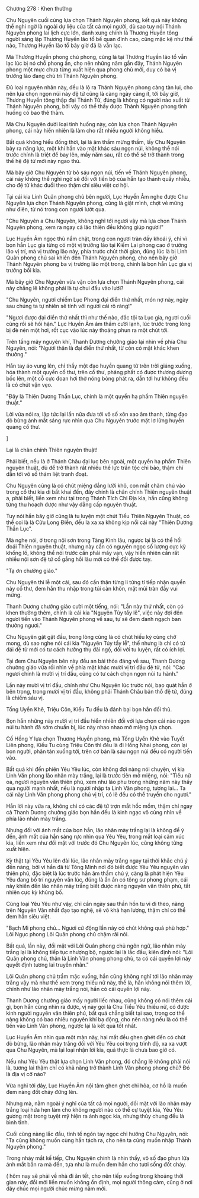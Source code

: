 




Chương 278 : Khen thưởng


Chu Nguyên cuối cùng lựa chọn Thánh Nguyên phong, kết quả này không thể nghi ngờ là ngoài dự liệu của tất cả mọi người, dù sao tuy nói Thánh Nguyên phong lai lịch cực lớn, danh xưng chính là Thương Huyền tông người sáng lập Thương Huyền lão tổ bế quan đỉnh cao, cũng mặc kệ như thế nào, Thương Huyền lão tổ bây giờ đã là vẫn lạc.

Mà Thương Huyền phong chủ phong, cũng là tại Thương Huyền lão tổ vẫn lạc lúc bị nó chỗ phong ấn, cho nên những năm gần đây, Thánh Nguyên phong một mực chưa từng xuất hiện qua phong chủ mới, duy có ba vị trưởng lão đang chủ trì Thánh Nguyên phong.

Đủ loại nguyên nhân này, đều là lộ ra Thánh Nguyên phong càng tàn lụi, cho nên lựa chọn ngọn núi này đệ tử cũng là càng ngày càng ít, tới bây giờ, Thương Huyền tông thập đại Thánh Tử, đúng là không có người nào xuất từ Thánh Nguyên phong, bởi vậy có thể thấy được Thánh Nguyên phong tình huống có bao thê thảm.

Mà Chu Nguyên dưới loại tình huống này, còn lựa chọn Thánh Nguyên phong, cái này hiển nhiên là làm cho rất nhiều người không hiểu.

Bất quá không hiểu đồng thời, lại là âm thầm mừng thầm, lấy Chu Nguyên bày ra năng lực, một khi hắn vào mặt khác sáu ngọn núi, không thể nói trước chính là triệt để bay lên, mấy năm sau, rất có thể sẽ trở thành trong thế hệ đệ tử mới này ngao thủ.

Mà bây giờ Chu Nguyên từ bỏ sáu ngọn núi, tiến về Thánh Nguyên phong, cái này không thể nghi ngờ sẽ đối với tiến bộ của hắn tạo thành quấy nhiễu, cho đệ tử khác đuổi theo thậm chí siêu việt cơ hội.

Tại cái kia Linh Quân phong chủ bên người, Lục Huyền Âm nghe được Chu Nguyên lựa chọn Thánh Nguyên phong, cũng là giật mình, chợt vẻ mừng như điên, từ nó trong con ngươi lướt qua.

"Chu Nguyên a Chu Nguyên, không nghĩ tới ngươi vậy mà lựa chọn Thánh Nguyên phong, xem ra ngay cả lão thiên đều không giúp ngươi!"

Lục Huyền Âm ngọc thủ nắm chặt, trong con ngươi tràn đầy khoái ý, chỉ vì bọn hắn Lục gia từng có một vị trưởng lão tại Kiếm Lai phong cao ở trưởng lão vị trí, mà vị trưởng lão này, phía trước chút thời gian, đúng lúc là bị Linh Quân phong chủ sai khiến đến Thánh Nguyên phong, cho nên bây giờ Thánh Nguyên phong ba vị trưởng lão một trong, chính là bọn hắn Lục gia vị trưởng bối kia.

Mà bây giờ Chu Nguyên vừa vặn còn lựa chọn Thánh Nguyên phong, cái này chẳng lẽ không phải là tự chui đầu vào lưới?

"Chu Nguyên, ngươi chiếm Lục Phong đại điển thứ nhất, món nợ này, ngày sau chúng ta tự nhiên sẽ tính với ngươi cái rõ ràng!"

"Ngươi được đại điển thứ nhất thì như thế nào, đắc tội ta Lục gia, ngươi cuối cùng rồi sẽ hối hận." Lục Huyền Âm âm thầm cười lạnh, lúc trước trong lòng bị đè nén một hơi, rốt cục vào lúc này thoáng phun ra một chút tới.

Trên tầng mây nguyên khí, Thanh Dương chưởng giáo lại nhìn về phía Chu Nguyên, nói: "Ngươi thân là đại điển thứ nhất, từ còn có mặt khác khen thưởng."

Hắn tay áo vung lên, chỉ thấy một đạo huyền quang từ trên trời giáng xuống, hóa thành một quyển cổ thư, trên cổ thư, phảng phất có được thương dương bốc lên, một cỗ cực đoan hơi thở nóng bỏng phát ra, dẫn tới hư không đều là có chút vặn vẹo.

"Đây là Thiên Dương Thần Lục, chính là một quyển hạ phẩm Thiên nguyên thuật."

Lời vừa nói ra, lập tức lại lần nữa đưa tới vô số xôn xao âm thanh, từng đạo đỏ bừng ánh mắt sáng rực nhìn qua Chu Nguyên trước mặt lơ lửng huyền quang cổ thư.

]

Lại là chân chính Thiên nguyên thuật!

Phải biết, nếu là ở Thánh Châu đại lục bên ngoài, một quyển hạ phẩm Thiên nguyên thuật, đủ để trở thành rất nhiều thế lực trấn tộc chi bảo, thậm chí dẫn tới vô số thảm liệt tranh đoạt.

Chu Nguyên cũng là có chút miệng đắng lưỡi khô, con mắt chăm chú vào trong cổ thư kia di bất khai đến, đây chính là chân chính Thiên nguyên thuật a, phải biết, liền xem như tại trong Thánh Tích Chi Địa kia, hắn cũng không từng thu hoạch được như vậy đẳng cấp nguyên thuật.

Tuy nói hắn bây giờ cũng là tu luyện một chút Tiểu Thiên Nguyên Thuật, có thể coi là là Cửu Long Điển, đều là xa xa không kịp nổi cái này "Thiên Dương Thần Lục".

Mà nghe nói, ở trong nội sơn trong Tàng Kinh lâu, ngược lại là có thể hối đoái Thiên nguyên thuật, nhưng này cần có nguyên ngọc số lượng cực kỳ khổng lồ, không thể nói trước cần phải mấy vạn, vậy hiển nhiên cần rất nhiều nội sơn đệ tử cố gắng hồi lâu mới có thể đổi được tay.

"Tạ ơn chưởng giáo."

Chu Nguyên thi lễ một cái, sau đó cẩn thận từng li từng tí tiếp nhận quyển này cổ thư, đem hắn thu nhập trong túi càn khôn, mặt mũi tràn đầy vui mừng.

Thanh Dương chưởng giáo cười một tiếng, nói: "Lần này thứ nhất, còn có khen thưởng thêm, chính là cái kia "Nguyên Tủy tẩy lễ", việc này đợi đến ngươi tiến vào Thánh Nguyên phong về sau, tự sẽ đem danh ngạch ban thưởng ngươi."

Chu Nguyên gật gật đầu, trong lòng cũng là có chút hiếu kỳ cùng chờ mong, dù sao nghe nói cái kia "Nguyên Tủy tẩy lễ", thế nhưng là chỉ có tử đái đệ tử mới có tư cách hưởng thụ đãi ngộ, đối với tu luyện, rất có ích lợi.

Tại đem Chu Nguyên bên này đều an bài thỏa đáng về sau, Thanh Dương chưởng giáo vừa rồi nhìn về phía mặt khác mười vị trí đầu đệ tử, nói: "Các ngươi chính là mười vị trí đầu, cũng có tư cách chọn ngọn núi tu hành."

Lần này mười vị trí đầu, chính như Chu Nguyên lúc trước nói, bao quát hắn ở bên trong, trong mười vị trí đầu, không phải Thánh Châu bản thổ đệ tử, đúng là chiếm sáu vị.

Tống Uyển Khê, Triệu Côn, Kiều Tu đều là đánh bại bọn hắn đối thủ.

Bọn hắn những này mười vị trí đầu hiển nhiên đối với lựa chọn cái nào ngọn núi tu hành đã sớm chuẩn bị, lúc này nhao nhao mở miệng lựa chọn.

Cố Hồng Y lựa chọn Thương Huyền phong, mà Tống Uyển Khê vào Tuyết Liên phong, Kiều Tu cùng Triệu Côn thì đều là đi Hồng Nhai phong, còn lại bọn người, phân tán xuống tới, trên cơ bản là sáu ngọn núi đều có người tiến vào.

Bất quá khi đến phiên Yêu Yêu lúc, còn không đợi nàng nói chuyện, vị kia Linh Văn phong lão nhân mày trắng, lại là trước tiên mở miệng, nói: "Tiểu nữ oa, ngươi nguyên văn thiên phú, xem như lão phu trong những năm này thấy qua người mạnh nhất, nếu là ngươi nhập ta Linh Văn phong, tương lai... Ta cái này Linh Văn phong phong chủ vị trí, có lẽ đều có thể truyền cho ngươi."

Hắn lời này vừa ra, không chỉ có các đệ tử trợn mắt hốc mồm, thậm chí ngay cả Thanh Dương chưởng giáo bọn hắn đều là kinh ngạc vô cùng nhìn về phía lão nhân mày trắng.

Nhưng đối với ánh mắt của bọn hắn, lão nhân mày trắng lại là không để ý đến, ánh mắt của hắn sáng rực nhìn qua Yêu Yêu, trong mắt loại cảm xúc kia, liền xem như đối mặt với trước đó Chu Nguyên lúc, cũng không từng xuất hiện.

Kỳ thật tại Yêu Yêu lên đài lúc, lão nhân mày trắng ngay tại thời khắc chú ý đến nàng, bởi vì hắn đã từ Tông Minh nơi đó biết được Yêu Yêu nguyên văn thiên phú, đặc biệt là lúc trước hắn âm thầm chú ý, càng là phát hiện Yêu Yêu đang bố trí nguyên văn lúc, đúng là ẩn ẩn có tông sư phong phạm, cái này khiến đến lão nhân mày trắng biết được nàng nguyên văn thiên phú, tất nhiên cực kỳ khủng bố.

Cùng loại Yêu Yêu như vậy, chỉ cần ngày sau thần hồn tu vi đi theo, nàng trên Nguyên Văn nhất đạo tạo nghệ, sẽ vô khả hạn lượng, thậm chí có thể đem hắn siêu việt.

"Bạch Mi phong chủ... Ngươi cử động lần này có chút không quá phù hợp." Lôi Ngục phong Lôi Quân phong chủ chậm rãi nói.

Bất quá, lần này, đối mặt với Lôi Quân phong chủ ngôn ngữ, lão nhân mày trắng lại là không tiếp tục nhượng bộ, ngược lại là lắc đầu, kiên định nói: "Lôi Quân phong chủ, thân là Linh Văn phong phong chủ, ta có cái quyền lợi này quyết định tương lai truyền nhân."

Lôi Quân phong chủ trầm mặc xuống, hắn cũng không nghĩ tới lão nhân mày trắng vậy mà như thế xem trọng thiếu nữ này, thế là, hắn không nói thêm lời, chính như lão nhân mày trắng nói, hắn có cái quyền lợi này.

Thanh Dương chưởng giáo mấy người liếc nhau, cũng không có nói thêm cái gì, bọn hắn cũng nhìn ra được, vị này gọi là Chu Tiểu Yêu thiếu nữ, có được kinh người nguyên văn thiên phú, bất quá chẳng biết tại sao, trong cơ thể nàng không có bao nhiêu nguyên khí ba động, cho nên nàng nếu là có thể tiến vào Linh Văn phong, ngược lại là kết quả tốt nhất.

Lục Huyền Âm nhìn qua một màn này, hai mắt đều ghen ghét đến có chút đỏ bừng, lão nhân mày trắng đối với Yêu Yêu coi trọng trình độ, xa xa vượt qua Chu Nguyên, mà lại loại nhận lời kia, quả thực là chưa bao giờ có.

Nếu như Yêu Yêu thật lựa chọn Linh Văn phong, đó chẳng lẽ không phải nói là, tương lai thậm chí có khả năng trở thành Linh Văn phong phong chủ? Đó là địa vị cỡ nào?

Vừa nghĩ tới đây, Lục Huyền Âm nội tâm ghen ghét chi hỏa, cơ hồ là muốn đem nàng đốt cháy đứng lên.

Nhưng mà, nằm ngoài ý nghĩ của tất cả mọi người, đối mặt với lão nhân mày trắng loại hứa hẹn làm cho không người nào có thể cự tuyệt kia, Yêu Yêu gương mặt trong tuyệt mỹ hiện ra ánh ngọc kia, nhưng thủy chung đều là bình tĩnh.

Cuối cùng nàng lắc đầu, tinh tế ngón tay ngọc chỉ hướng Chu Nguyên, nói: "Ta cũng không muốn cùng hắn tách ra, cho nên ta cũng muốn nhập Thánh Nguyên phong."

Trong nháy mắt kế tiếp, Chu Nguyên chính là nhìn thấy, vô số đạo phun lửa ánh mắt bắn ra mà đến, tựa như là muốn đem hắn cho tươi sống đốt cháy.

( hôm nay sẽ phải về nhà đi ăn tết, cho nên tiếp xuống trong khoảng thời gian này, đổi mới liền muốn không ổn định, mọi người thông cảm, cũng ở nơi đây chúc mọi người chúc mừng năm mới.




